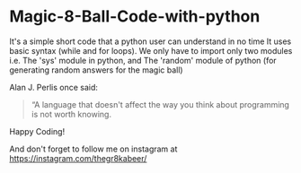 # Magic-8-Ball-Code-with-python
It's a simple short code that a python user can understand in no time
It uses basic syntax (while and for loops).
We only have to import only two modules i.e.
The 'sys' module in python,
and 
The 'random' module of python (for generating random answers for the magic ball)

Alan J. Perlis once said:
>“A language that doesn't affect the way you think about programming is not worth knowing.

Happy Coding!

And don't forget to follow me on instagram at https://instagram.com/thegr8kabeer/
